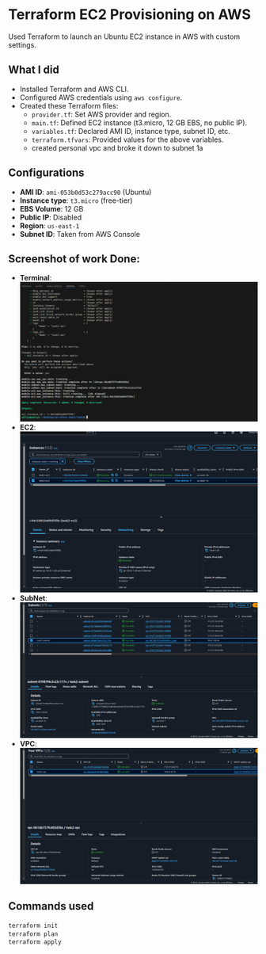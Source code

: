 # Terraform EC2 Provisioning on AWS

Used Terraform to launch an Ubuntu EC2 instance in AWS with custom settings.

## What I did

- Installed Terraform and AWS CLI.
- Configured AWS credentials using `aws configure`.
- Created these Terraform files:
  - `provider.tf`: Set AWS provider and region.
  - `main.tf`: Defined EC2 instance (t3.micro, 12 GB EBS, no public IP).
  - `variables.tf`: Declared AMI ID, instance type, subnet ID, etc.
  - `terraform.tfvars`: Provided values for the above variables.
  - created personal vpc and broke it down to subnet 1a

## Configurations

- **AMI ID**: `ami-053b0d53c279acc90` (Ubuntu)
- **Instance type**: `t3.micro` (free-tier)
- **EBS Volume**: 12 GB
- **Public IP**: Disabled
- **Region**: `us-east-1`
- **Subnet ID**: Taken from AWS Console

## Screenshot of work Done:
 - **Terminal**: ![Architecture Diagram](./assests/Screenshot%20from%202025-05-04%2014-39-49.png)
 - **EC2**: ![Architecture Diagram](./assests/Screenshot%20from%202025-05-04%2014-40-34.png)
 - **SubNet**: ![Architecture Diagram](./assests/Screenshot%20from%202025-05-04%2014-41-12.png)
 - **VPC**: ![Architecture Diagram](./assests/Screenshot%20from%202025-05-04%2014-41-41.png)

## Commands used

```bash
terraform init
terraform plan
terraform apply


